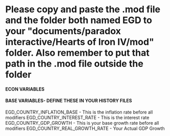 # Please copy and paste the .mod file and the folder both named EGD to your "documents/paradox interactive/Hearts of Iron IV/mod" folder. Also remember to put that path in the .mod file outside the folder

#### ECON VARIABLES ####
#### BASE VARIABLES- DEFINE THESE IN YOUR HISTORY FILES ####
 
 
EGD_COUNTRY_INFLATION_BASE - This is the inflation rate before all modifiers
EGD_COUNTRY_INTEREST_RATE - This is the interest rate
EGD_COUNTRY_GDP_GROWTH - This is your base growth rate before all modifiers
EGD_COUNTRY_REAL_GROWTH_RATE - Your Actual GDP Growth
